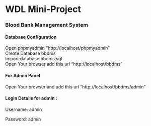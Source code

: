 # WDL Mini-Project
### Blood Bank Management System

#### Database Configuration
Open phpmyadmin “http://localhost/phpmyadmin”<br/>
Create Database bbdms<br/>
Import database bbdms.sql<br/>
Open Your browser add this url “http://localhost/bbdms”<br/>

#### For Admin Panel
Open Your browser and add this url “http://localhost/bbdms/admin”<br/>

#### Login Details for admin :
Username: admin

Password: admin
